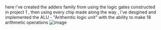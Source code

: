 here i've created the adders family from using the logic gates constructed in project 1 , then using every chip made along the way , i've desgined and implemented the ALU - "Arithemtic logic unit" with the ability to make 18 arithmetic operations 
![image](https://github.com/ahmeddtarek11/From-NAND-gate-to-the-HACK-computer-/assets/117470939/8d54ce38-07fb-4476-8386-59f52f9e82ea)


